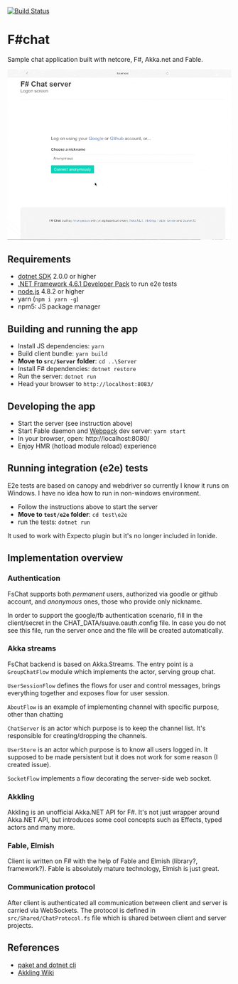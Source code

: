 [![Build Status](https://travis-ci.org/AndrewEgorov/SAFE-Chat.svg?branch=dev)](https://travis-ci.org/AndrewEgorov/SAFE-Chat)

# F#chat

Sample chat application built with netcore, F#, Akka.net and Fable.

![Harvest chat](docs/FsChat-login.gif "Channel view")

## Requirements

* [dotnet SDK](https://www.microsoft.com/net/download/core) 2.0.0 or higher
* [.NET Framework 4.6.1 Developer Pack](https://www.microsoft.com/en-us/download/details.aspx?id=49978) to run e2e tests
* [node.js](https://nodejs.org) 4.8.2 or higher
* yarn (`npm i yarn -g`)
* npm5: JS package manager

## Building and running the app

* Install JS dependencies: `yarn`
* Build client bundle: `yarn build`
* **Move to `src/Server` folder**: `cd ..\Server`
* Install F# dependencies: `dotnet restore`
* Run the server: `dotnet run`
* Head your browser to `http://localhost:8083/`

## Developing the app

* Start the server (see instruction above)
* Start Fable daemon and [Webpack](https://webpack.js.org/) dev server: `yarn start`
* In your browser, open: http://localhost:8080/
* Enjoy HMR (hotload module reload) experience

## Running integration (e2e) tests

E2e tests are based on canopy and webdriver so currently I know it runs on Windows. I have no idea how to run in non-windows environment.

* Follow the instructions above to start the server
* **Move to `test/e2e` folder**: `cd test\e2e`
* run the tests: `dotnet run`

It used to work with Expecto plugin but it's no longer included in Ionide.

## Implementation overview

### Authentication

FsChat supports both *permanent* users, authorized via goodle or github account, and *anonymous* ones, those who provide only nickname.

In order to support the google/fb authentication scenario, fill in the client/secret in the CHAT_DATA/suave.oauth.config file. In case you do not see this file, run the server once and the file will be created automatically.

### Akka streams

FsChat backend is based on Akka.Streams. The entry point is a `GroupChatFlow` module which implements the actor, serving group chat.

`UserSessionFlow` defines the flows for user and control messages, brings everything together and exposes flow for user session.

`AboutFlow` is an example of implementing channel with specific purpose, other than chatting

`ChatServer` is an actor which purpose is to keep the channel list. It's responsible for creating/dropping the channels.

`UserStore` is an actor which purpose is to know all users logged in. It supposed to be made persistent but it does not work for some reason (I created issue).

`SocketFlow` implements a flow decorating the server-side web socket.

### Akkling

Akkling is an unofficial Akka.NET API for F#. It's not just wrapper around Akka.NET API, but introduces some cool concepts such as Effects, typed actors and many more.

### Fable, Elmish

Client is written on F# with the help of Fable and Elmish (library?, framework?). Fable is absolutely mature technology, Elmish is just great.

### Communication protocol

After client is authenticated all communication between client and server is carried via WebSockets. The protocol is defined in `src/Shared/ChatProtocol.fs` file which is shared between client and server projects.

## References

* [paket and dotnet cli](https://fsprojects.github.io/Paket/paket-and-dotnet-cli.html)
* [Akkling Wiki](https://github.com/Horusiath/Akkling/wiki)
